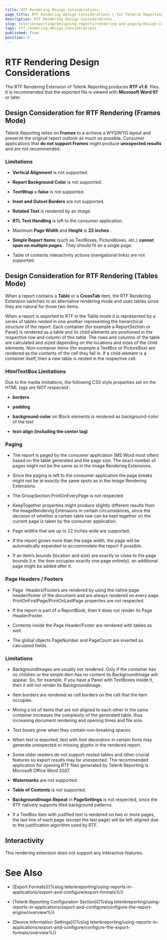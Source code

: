 ```yaml
---
title: RTF Rendering Design Considerations
page_title: RTF Rendering Design Considerations | for Telerik Reporting Documentation
description: RTF Rendering Design Considerations
slug: telerikreporting/designing-reports/rendering-and-paging/design-considerations-for-report-rendering/rtf-rendering-design-considerations
tags: rtf,rendering,design,considerations
published: True
position: 6
---
```


# RTF Rendering Design Considerations



The RTF Rendering Extension of Telerik Reporting produces __RTF v1.6__  files. It         is recommended that the exported file is viewed with __Microsoft Word 97__  or later.       

## Design Consideration for RTF Rendering (Frames Mode)

Telerik Reporting relies on __Frames__  to a achieve a WYSIWYG layout           and preserve the original report outlook as much as possible. Consumer applications that           __do not support Frames__  might produce __unexpected results__            and are not recommended.         

### Limitations

*  __Vertical Alignment__  is not supported.

*  __Report Background Color__  is not supported.

*  __TextWrap = false__  is not supported.

*  __Inset and Outset Borders__  are not supported.

*  __Rotated Text__  is rendered by an image.

*  __RTL Text Handling__  is left to the consumer application.

* Maximum __Page Width__  and __Height__  is __22 inches__  .

*  __Simple Report__   __Items__  (such as TextBoxes, PictureBoxes, etc.) __cannot span on multiple pages__  . They should fit on a single page.

* Table of contents interactivity actions (navigational links) are not supported.

## Design Consideration for RTF Rendering (Tables Mode)

When a report contains a __Table__  or a __CrossTab__  item, the RTF Rendering Extension switches to an alternative rendering mode and uses tables since they are natural for those two items.         

When a report is exported to RTF in the Table mode it is represented by a series of tables nested in one another representing the hierarchical structure of the report. Each container (for example a ReportSection or Panel) is rendered as a table and its child elements are positioned in the respective row and column of this table. The rows and columns of the table are calculated and sized depending on the locations and sizes of the child elements. Non-container items (for example a TextBox or PictureBox) are rendered as the contents of the cell they fall in. If a child element is a container itself, then a new table is nested in the respective cell.

### HtmlTextBox Limitations

Due to the media limitations, the following CSS style properties set on the HTML tags *are NOT respected* :             

* __borders__ 

* __padding__ 

*  __background-color__  on Block elements is rendered as background-color of the text

* __text-align (including the center tag)__ 

### Paging

* The report is paged by the consumer application (MS Word most often) based on the table generated and the page size. The exact number of pages might not be the same as in the Image Rendering Extensions.

* Since the paging is left to the consumer application the page breaks might not be at exactly the same spots as in the Image Rendering Extensions.

* The GroupSection.PrintOnEveryPage is not respected

* KeepTogether properties might produce slightly different results from the ImageRendering Extensions in certain circumstances, since the decision of whether a certain table row can be kept together on the current page is taken by the consumer application.

* Page widths that are up to 22 inches wide are supported.

* If the report grows more than the page width, the page will be automatically expanded to accommodate the report if possible.

* If an item’s bounds (location and size) are exactly or close to the page bounds (i.e. the item occupies exactly one page entirely), an additional page might be added after it.

### Page Headers / Footers

* Page  Headers/Footers are rendered by using the native page header/footer of the document and are always rendered on every page. PrintOnFirstPage/PrintOnLastPage properties are not respected.

* If the report is part of a ReportBook, then it does not render its Page Header/Footer.

* Contents inside the Page Header/Footer are rendered with tables as well.

* The global objects PageNumber and PageCount are inserted as calculated fields.

### Limitations

* BackgroundImages are usually not rendered. Only if the container has no children or the simple item has no content its BackgroundImage will appear. So, for example, if you have a Panel with TextBoxes inside it, then it will not render its BackgroundImage.

* Item borders are rendered as cell borders on the cell that the item occupies.

* Mixing a lot of items that are not aligned to each other in the same container increases the complexity of the generated table, thus increasing document rendering and opening times and file size.

* Text boxes grow when they contain non-breaking spaces.

* When text is exported, text with font decoration in certain fonts may generate unexpected or missing glyphs in the rendered report.

* Some older readers do not support nested tables and other crucial features so export results may be unexpected. The recommended application for opening RTF files generated by Telerik Reporting is Microsoft Office Word 2007.

*  __Watermarks__  are not supported.

*  __Table of Contents__  is not supported.

*  __BackgroundImage.Repeat__  in __PageSettings__  is not respected, since the RTF natively supports tiled background patterns.

* If a TextBox item with justified text is rendered on two or more pages, the last line of each page (except the last page) will be left-aligned due to the justification algorithm used by RTF.

## Interactivity

This rendering extension does not support any interactive features.

# See Also


 * [Export Formats]({%slug telerikreporting/using-reports-in-applications/export-and-configure/export-formats%})

 * [Telerik Reporting Configuration Section]({%slug telerikreporting/using-reports-in-applications/export-and-configure/configure-the-report-engine/overview%})

 * [Device Information Settings]({%slug telerikreporting/using-reports-in-applications/export-and-configure/configure-the-export-formats/overview%})
